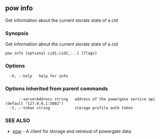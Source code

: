 ## pow info

Get information about the current storate state of a cid

### Synopsis

Get information about the current storate state of a cid

```
pow info [optional cid1,cid2,...] [flags]
```

### Options

```
  -h, --help   help for info
```

### Options inherited from parent commands

```
      --serverAddress string   address of the powergate service api (default "127.0.0.1:5002")
  -t, --token string           storage profile auth token
```

### SEE ALSO

* [pow](pow.md)	 - A client for storage and retreival of powergate data

